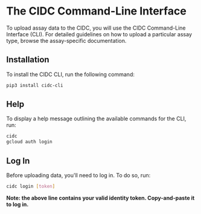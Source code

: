 # The CIDC Command-Line Interface

To upload assay data to the CIDC, you will use the CIDC Command-Line Interface (CLI). For detailed guidelines on how to upload a particular assay type, browse the assay-specific documentation.

## Installation
To install the CIDC CLI, run the following command:
```bash
pip3 install cidc-cli
```
## Help
To display a help message outlining the available commands for the CLI, run:
```bash
cidc
gcloud auth login
```
## Log In
Before uploading data, you'll need to log in. To do so, run:
```bash
cidc login [token]
```
**Note: the above line contains your valid identity token. Copy-and-paste it to log in.**
